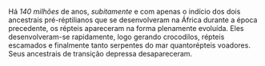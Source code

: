 ﻿Há *140 milhões* de anos, *subitamente* e com apenas o indício dos dois ancestrais pré-réptilianos que se desenvolveram na África durante a época precedente, os répteis apareceram na forma plenamente evoluída. Eles desenvolveram-se rapidamente, logo gerando crocodilos, répteis escamados e finalmente tanto serpentes do mar quantorépteis voadores. Seus ancestrais de transição depressa desapareceram.